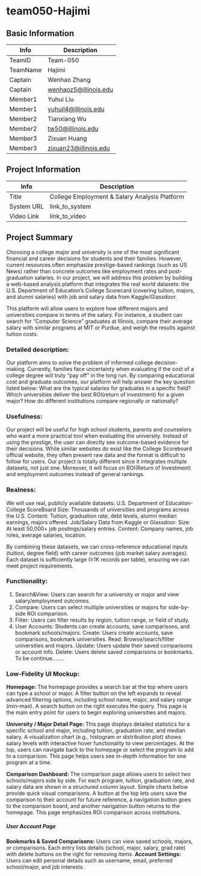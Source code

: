 # team050-Hajimi

## Basic Information

|   Info      |        Description     |
| ----------- | ---------------------- |
| TeamID      |        Team-050        |
| TeamName    |         Hajimi         |
| Captain     |       Wenhao Zhang     |
| Captain     |  wenhaoz5@illinois.edu |
| Member1     |        Yuhui Liu       |
| Member1     |   yuhuil4@illinois.edu |
| Member2     |     Tianxiang Wu       |
| Member2     |  tw50@illinois.edu     |
| Member3     |       Zixuan Huang     |
| Member3     | zixuan23@illinois.edu  |

## Project Information

|   Info      |        Description                                    |
| ----------- | ----------------------------------------------------- |
|  Title      |      College Employment & Salary Analysis Platform    |
| System URL  |      link_to_system                                   |
| Video Link  |      link_to_video                                    |

## Project Summary
Choosing a college major and university is one of the most significant financial and career decisions for students and their families. However, current resources often emphasize prestige-based rankings (such as US News) rather than concrete outcomes like employment rates and post-graduation salaries. In our project, we will address this problem by building a web-based analysis platform that integrates the real world datasets: the U.S. Department of Education’s College Scorecard (covering tuition, majors, and alumni salaries) with job and salary data from Kaggle/Glassdoor.

This platform will allow users to  explore how different majors and universities compare in terms of the salary. For instance, a student can search for “Computer Science” graduates at Illinois, compare their average salary with similar programs at MIT or Purdue, and weigh the results against tuition costs. 

### Detailed description:
Our platform aims to solve the problem of informed college decision-making. Currently, families face uncertainty when evaluating if the cost of a college degree will truly “pay off” in the long run. By comparing educational cost and graduate outcomes, our platform will help answer the key question listed below:
What are the typical salaries for graduates in a specific field?
Which universities deliver the best ROI(return of investment) for a given major?
 How do different institutions compare regionally or nationally?

### Usefulness:
Our project will be useful for high school students, parents and counselors who want a more practical tool when evaluating the university. Instead of using the prestige, the user can directly see outcome-based evidence for their decisions. While similar websites do exist like the College Scoreboard official website, they often present raw data and the format is difficult to follow for users. Our project is totally different since it integrates multiple datasets, not just one. Moreover, it will focus on ROI(Return of Investment) and employment outcomes instead of general rankings.

### Realness:
We will use real, publicly available datasets:
U.S. Department of Education- College ScoreBoard
		Size: Thousands of universities and programs across the U.S.
		Content: Tuition, graduation rate, debt levels, alumni median earnings, majors offered.
Job/Salary Data from Kaggle or Glassdoor:
		Size: At least 50,000+ job postings/salary entries.
		Content: Company names, job roles, average salaries, location.

By combining these datasets, we can cross-reference educational inputs (tuition, degree field) with career outcomes (job market salary averages). Each dataset is sufficiently large (≥1K records per table), ensuring we can meet project requirements.

### Functionality:
1. Search&View: Users can search for a university or major and view salary/employment outcomes.
2. Compare: Users can select multiple universities or majors for side-by-side ROI comparison.
3. Filter: Users can filter results by region, tuition range, or field of study.
4. User Accounts: Students can create accounts, save comparisons, and bookmark schools/majors.
	Create: Users create accounts, save comparisons, bookmark universities.
	Read: Browse/search/filter universities and majors.
	Update: Users update their saved comparisons or account info.
	Delete: Users delete saved comparisons or bookmarks.
	To be continue……..

### Low-Fidelity UI Mockup:
**Homepage:** The homepage provides a search bar at the top where users can type a school or major. A filter button on the left expands to reveal advanced filtering options, including school name, major, and salary range (min–max). A search button on the right executes the query. This page is the main entry point for users to begin exploring universities and majors.

**University / Major Detail Page:** This page displays detailed statistics for a specific school and major, including tuition, graduation rate, and median salary. A visualization chart (e.g., histogram or distribution plot) shows salary levels with interactive hover functionality to view percentages. At the top, users can navigate back to the homepage or select the program to add to a comparison. This page helps users see in-depth information for one program at a time.

**Comparison Dashboard:** The comparison page allows users to select two schools/majors side by side. For each program, tuition, graduation rate, and salary data are shown in a structured column layout. Simple charts below provide quick visual comparisons. A button at the top lets users save the comparison to their account for future reference, a navigation button goes to the comparison board, and another navigation button returns to the homepage. This page emphasizes ROI comparison across institutions.

##### User Account Page
**Bookmarks & Saved Comparisons:** Users can view saved schools, majors, or comparisons. Each entry lists details (school, major, salary, grad rate) with delete buttons on the right for removing items.
**Account Settings:** Users can edit personal details such as username, email, preferred school/major, and job interests.



